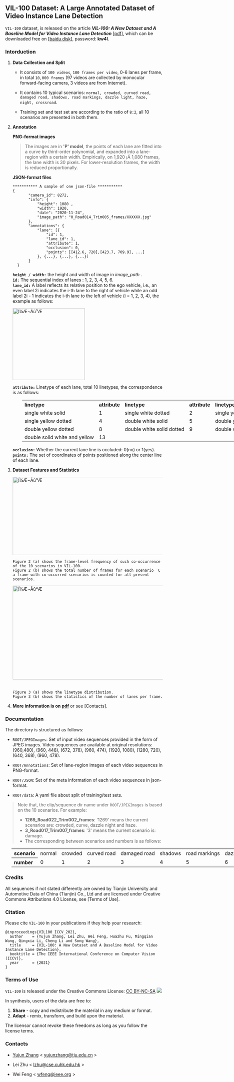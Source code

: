 ## VIL-100 Dataset: A Large Annotated Dataset of Video Instance Lane Detection

`VIL-100` dataset, is released on the article ***VIL-100: A New Dataset and A Baseline Model for
Video Instance Lane Detection*** [[pdf](https://arxiv.org/)], which can be downloaded free on [[baidu disk](https://pan.baidu.com/s/1T4XcZUIHY1kCd0Bo0OngGA)], password: **kw4l**.

### Intorduction
1. **Data Collection and Split**
    - It consists of `100 videos`, `100 frames per video`, 0-6 lanes per frame, in total `10,000 frames` (97 videos are collected by monocular forward-facing camera, 3 videos are from Internet).
    
    - It contains 10 typical scenarios: `normal, crowded, curved road, damaged road, shadows, road markings, dazzle light, haze, night, crossroad`.
    
    - Training set and test set are according to the ratio of `8:2`, all 10 scenarios are presented in both them.

2.  **Annotation**
   
    **PNG-format images**
    
    >The images are in **'P' model**, the points of each lane are fitted into a curve by third-order polynomial, and expanded into a lane-region with a certain width. Empirically, on 1,920 ¡Á 1,080 frames, the lane width is 30 pixels. For lower-resolution
frames, the width is reduced proportionally.

    **JSON-format files**
     ``` 
     *********** A sample of one json-file ***********
     {
	        "camera_id": 8272,
	        "info": {
		        "height": 1080 , 
		        "width": 1920,
		        "date": "2020-11-24",
		        "image_path": "0_Road014_Trim005_frames/XXXXXX.jpg"
	        },
	        "annotations": {
		        "lane": [{
			        "id": 1, 
			        "lane_id": 1,
			        "attribute": 1,
			        "occlusion": 0,
			        "points": [[412.6, 720],[423.7, 709.9], ...]
		        }, {...}, {...}, {...}]
	        }
       }
      ```
         
    **`height / width:`** the height and width of image in *image_path* .   
    **`id:`** The sequential index of lanes : 1, 2, 3, 4, 5, 6.    
    **`lane_id:`** A label reflects its relative position to the ego vehicle, i.e., an even label 2i indicates the i-th lane to the right of vehicle while an odd label 2i - 1 indicates the i-th lane to the left of vehicle (i = 1, 2, 3, 4), the example as follows:   
    
     <img src="https://z3.ax1x.com/2021/08/19/fHS83T.png" height = "230" alt="Í¼Æ¬Ãû³Æ" align=center />

    **`attribute:`** Linetype of each lane, total 10 linetypes, the correspondence is as follows:
   
    <table style="width: 1500px; text-align: left; margin-left:30px">
        <tr>
            <th >linetype</td>
            <th >attribute</td>
            <th >linetype</td>
            <th >attribute</td>
            <th >linetype</td>
            <th >attribute</td>
        </tr>
        <tr>
            <td>single white solid</td>
            <td>1</td>
            <td>single white dotted</td>
            <td>2</td>        
            <td>single yellow solid</td>
            <td>3</td>
        </tr>
        <tr>
            <td>single yellow dotted</td>
            <td>4</td>
            <td>double white solid</td>
            <td>5</td>        
            <td>double yellow solid</td>
            <td>7</td>
        </tr>
        <tr>
            <td>double yellow dotted</td>
            <td>8</td>
            <td>double white solid dotted</td>
            <td>9</td>        
            <td>double white dotted solid</td>
            <td>10</td>
        </tr>
        <tr>
            <td>double solid white and yellow</td>
            <td>13</td>
        </tr>
    </table> 
   
    **`occlusion:`** Whether the current lane line is occluded: 0(no) or 1(yes).    
    **`points:`** The set of coordinates of points positioned along the center line of each lane.


3. **Dataset Features and Statistics**

    <img src="https://z3.ax1x.com/2021/08/19/fHSgDH.png" width = "740" height = "250" alt="Í¼Æ¬Ãû³Æ" align=center />
    
    `Figure 2 (a) shows the frame-level frequency of such co-occurrence of the 10 scenarios in VIL-100.`        
    `Figure 2 (b) shows the total number of frames for each scenario ¨C a frame with co-occurred scenarios is counted for all present scenarios.`

    <img src="https://z3.ax1x.com/2021/08/19/fHSZjg.png" width = "900" height = "300" style="margin-bottom:20px" alt="Í¼Æ¬Ãû³Æ" align=center />

    `Figure 3 (a) shows the linetype distribution.`        
    `Figure 3 (b) shows the statistics of the number of lanes per frame.`    
    
        
    
4. **More information is on [pdf](https://arxiv.org/)** or see [Contacts].

### Documentation


The directory is structured as follows:

 * `ROOT/JPEGImages`: Set of input video sequences provided in the form of JPEG images. Video sequences are available at original resolutions: (960,480), (960, 448), (672, 378), (960, 474), (1920, 1080), (1280, 720), (640, 368), (960, 478).

 * `ROOT/Annotations`: Set of lane-region images of each video sequences in PNG-format.

 * `ROOT/JSON`: Set of the meta information of each video sequences in json-format.
 
 * `ROOT/data`: A yaml file about split of training/test sets.
 
 > Note that, the clip/sequence dir name under `ROOT/JPEGImages` is based on the 10 scenarios. For example:    
 > * **1269_Road022_Trim002_frames**: '1269' means the current scenarios are: crowded, curve, dazzle night and haze.
 > * **3_Road017_Trim007_frames**: '3' means the current scenario is: damage.
 > * The corresponding between scenarios and numbers is as follows:
 
   <table style="width: 1500px; text-align: left; margin-left: 20px">
     <tr>
        <th >scenario</td>
        <td >normal</td>
        <td >crowded</td>
        <td >curved road</td>
        <td >damaged road</td>
        <td >shadows</td>
        <td >road markings</td>
        <td >dazzle light</td>
        <td >haze</td>
        <td >night</td>
        <td >crossroad</td>
     </tr>
    <tr>
        <th>number</th>
        <td>0</td>
        <td>1</td>
        <td>2</td>
        <td>3</td>
        <td>4</td>
        <td>5</td>
        <td>6</td>
        <td>7</td>
        <td>8</td>
        <td>9</td>
    </tr>
  
   </table> 
 
 

   

### Credits
All sequences if not stated differently are owned by Tianjin University and Automotive Data of China (Tianjin) Co., Ltd and are licensed under Creative Commons Attributions 4.0 License, see [Terms of Use].

### Citation


Please cite `VIL-100` in your publications if they help your research:

    @inproceedings{VIL100_ICCV_2021,
      author    = {Yujun Zhang, Lei Zhu, Wei Feng, Huazhu Fu, Mingqian Wang, Qingxia Li, Cheng Li and Song Wang},
      title     = {VIL-100: A New Dataset and A Baseline Model for Video Instance Lane Detection},
      booktitle = {The IEEE International Conference on Computer Vision (ICCV)},
      year      = {2021}
    }

### Terms of Use

`VIL-100` is released under the Creative Commons License:
  [CC BY-NC-SA](https://creativecommons.org/licenses/by-nc-sa/4.0/) <img src="https://licensebuttons.net/l/by-nc-sa/4.0/88x31.png"/>


In synthesis, users of the data are free to:

1. **Share** - copy and redistribute the material in any medium or format.
2. **Adapt** - remix, transform, and build upon the material.

The licensor cannot revoke these freedoms as long as you follow the license terms.

### Contacts

- [Yujun Zhang](https://github.com/yujun0-0) < yujunzhang@tju.edu.cn > 

- Lei Zhu < lzhu@cse.cuhk.edu.hk > 

- Wei Feng < wfeng@ieee.org > 

